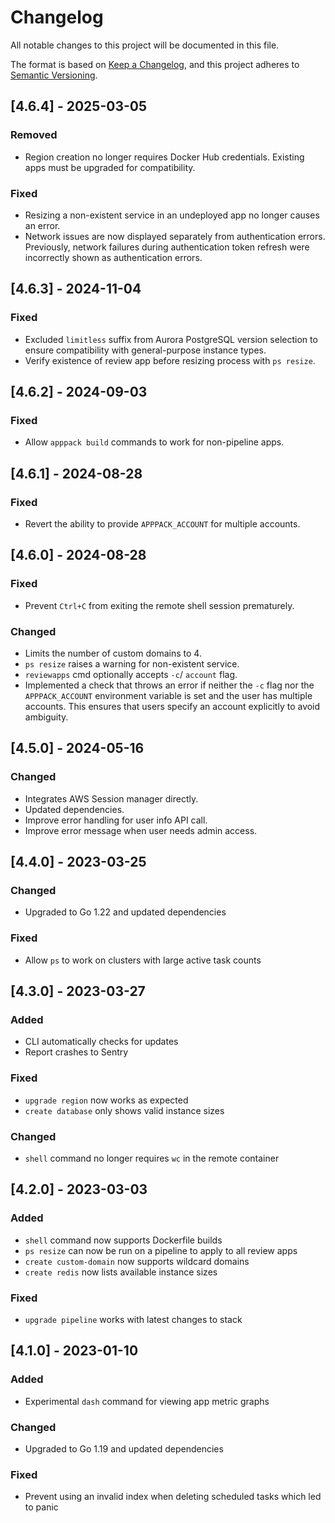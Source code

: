 # Changelog

All notable changes to this project will be documented in this file.

The format is based on [Keep a Changelog](https://keepachangelog.com/en/1.0.0/),
and this project adheres to [Semantic Versioning](https://semver.org/spec/v2.0.0.html).

## [4.6.4] - 2025-03-05

### Removed

* Region creation no longer requires Docker Hub credentials. Existing apps must be upgraded for compatibility.

### Fixed

* Resizing a non-existent service in an undeployed app no longer causes an error.
* Network issues are now displayed separately from authentication errors. Previously, network failures during authentication token refresh were incorrectly shown as authentication errors.

## [4.6.3] - 2024-11-04

### Fixed

* Excluded `limitless` suffix from Aurora PostgreSQL version selection to ensure compatibility with general-purpose instance types.
* Verify existence of review app before resizing process with `ps resize`.

## [4.6.2] - 2024-09-03

### Fixed

* Allow `apppack build` commands to work for non-pipeline apps.

## [4.6.1] - 2024-08-28

### Fixed

* Revert the ability to provide `APPPACK_ACCOUNT` for multiple accounts.

## [4.6.0] - 2024-08-28

### Fixed

* Prevent `Ctrl+C` from exiting the remote shell session prematurely.

### Changed

* Limits the number of custom domains to 4.
* `ps resize` raises a warning for non-existent service.
* `reviewapps` cmd optionally accepts `-c`/ `account` flag.
* Implemented a check that throws an error if neither the `-c` flag nor the `APPPACK_ACCOUNT` environment variable is set and the user has multiple accounts. This ensures that users specify an account explicitly to avoid ambiguity.

## [4.5.0] - 2024-05-16

### Changed

* Integrates AWS Session manager directly.
* Updated dependencies.
* Improve error handling for user info API call.
* Improve error message when user needs admin access.

## [4.4.0] - 2023-03-25

### Changed

* Upgraded to Go 1.22 and updated dependencies

### Fixed

* Allow `ps` to work on clusters with large active task counts

## [4.3.0] - 2023-03-27

### Added

* CLI automatically checks for updates
* Report crashes to Sentry

### Fixed

* `upgrade region` now works as expected
* `create database` only shows valid instance sizes

### Changed

* `shell` command no longer requires `wc` in the remote container

## [4.2.0] - 2023-03-03

### Added

* `shell` command now supports Dockerfile builds
* `ps resize` can now be run on a pipeline to apply to all review apps
* `create custom-domain` now supports wildcard domains
* `create redis` now lists available instance sizes

### Fixed

* `upgrade pipeline` works with latest changes to stack

## [4.1.0] - 2023-01-10

### Added

* Experimental `dash` command for viewing app metric graphs

### Changed

* Upgraded to Go 1.19 and updated dependencies

### Fixed

* Prevent using an invalid index when deleting scheduled tasks which led to panic
